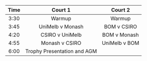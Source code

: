 | Time | Court 1 | Court 2  |  
|:----------:|:-------------:|:--:|
| 3:30 | Warmup | Warmup |
| 3:45 | UniMelb v Monash | BOM v CSIRO |
| 4:20 | CSIRO v UniMelb | BOM v Monash |
| 4:55 | Monash v CSIRO | UniMelb v BOM |
| 6:00 | Trophy Presentation and AGM |